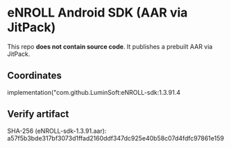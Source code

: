 # eNROLL Android SDK (AAR via JitPack)

This repo **does not contain source code**. It publishes a prebuilt AAR via JitPack.

## Coordinates


implementation("com.github.LuminSoft:eNROLL-sdk:1.3.91.4

## Verify artifact
SHA-256 (eNROLL-sdk-1.3.91.aar):
a57f5b3bde317bf3073d1ffad2160ddf347dc925e40b58c07d4fdfc97861e159
